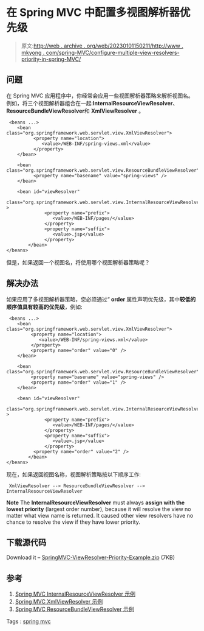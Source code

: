 # 在 Spring MVC 中配置多视图解析器优先级

> 原文:[http://web . archive . org/web/20230101150211/http://www . mkyong . com/spring-MVC/configure-multiple-view-resolvers-priority-in-spring-MVC/](http://web.archive.org/web/20230101150211/http://www.mkyong.com/spring-mvc/configure-multiple-view-resolvers-priority-in-spring-mvc/)

## 问题

在 Spring MVC 应用程序中，你经常会应用一些视图解析器策略来解析视图名。例如，将三个视图解析器组合在一起:**InternalResourceViewResolver**、**ResourceBundleViewResolver**和 **XmlViewResolver** 。

```
 <beans ...>
	<bean class="org.springframework.web.servlet.view.XmlViewResolver">
	      <property name="location">
	         <value>/WEB-INF/spring-views.xml</value>
	      </property>
	</bean>

	<bean class="org.springframework.web.servlet.view.ResourceBundleViewResolver">
	      <property name="basename" value="spring-views" />
	</bean>

	<bean id="viewResolver"
	      class="org.springframework.web.servlet.view.InternalResourceViewResolver" >
              <property name="prefix">
                 <value>/WEB-INF/pages/</value>
              </property>
              <property name="suffix">
                 <value>.jsp</value>
              </property>
        </bean>
</beans> 
```

但是，如果返回一个视图名，将使用哪个视图解析器策略呢？

## 解决办法

如果应用了多视图解析器策略，您必须通过“ **order** 属性声明优先级，其中**较低的顺序值具有较高的优先级**，例如:

```
 <beans ...>
	<bean class="org.springframework.web.servlet.view.XmlViewResolver">
	     <property name="location">
	        <value>/WEB-INF/spring-views.xml</value>
	     </property>
	     <property name="order" value="0" />
	</bean>

	<bean class="org.springframework.web.servlet.view.ResourceBundleViewResolver">
	     <property name="basename" value="spring-views" />
	     <property name="order" value="1" />
	</bean>

	<bean id="viewResolver"
	      class="org.springframework.web.servlet.view.InternalResourceViewResolver" >
              <property name="prefix">
                 <value>/WEB-INF/pages/</value>
              </property>
              <property name="suffix">
                 <value>.jsp</value>
              </property>
	      <property name="order" value="2" />
        </bean>
</beans> 
```

现在，如果返回视图名称，视图解析策略按以下顺序工作:

```
 XmlViewResolver --> ResourceBundleViewResolver --> InternalResourceViewResolver 
```

**Note**
The **InternalResourceViewResolver** must always **assign with the lowest priority** (largest order number), because it will resolve the view no matter what view name is returned. It caused other view resolvers have no chance to resolve the view if they have lower priority.

## 下载源代码

Download it – [SpringMVC-ViewResolver-Priority-Example.zip](http://web.archive.org/web/20200616172845/http://www.mkyong.com/wp-content/uploads/2010/08/SpringMVC-ViewResolver-Priority-Example.zip) (7KB)

## 参考

1.  [Spring MVC InternalResourceViewResolver 示例](http://web.archive.org/web/20200616172845/http://www.mkyong.com/spring-mvc/spring-mvc-internalresourceviewresolver-example/)
2.  [Spring MVC XmlViewResolver 示例](http://web.archive.org/web/20200616172845/http://www.mkyong.com/spring-mvc/spring-mvc-xmlviewresolver-example/)
3.  [Spring MVC ResourceBundleViewResolver 示例](http://web.archive.org/web/20200616172845/http://www.mkyong.com/spring-mvc/spring-mvc-resourcebundleviewresolver-example/)

Tags : [spring mvc](http://web.archive.org/web/20200616172845/https://mkyong.com/tag/spring-mvc/)<input type="hidden" id="mkyong-current-postId" value="6703">